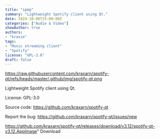 ```yaml
---
title: "spmp"
summary: "Lightweight Spotify client using Qt."
date: 2024-10-06T15:09:00Z
categories: ["Audio & Video"]
showAuthor: true
authors:
- "kraxie"
tags: 
- "Music streaming client"
- "Spotify"
license: "GPL-3.0"
draft: false
---
```


https://raw.githubusercontent.com/kraxarn/spotify-qt/refs/heads/master/.github/img/spotify-qt.png

Lightweight Spotify client using Qt.

License: GPL-3.0

Source code: <https://github.com/kraxarn/spotify-qt>  

Report the bug: <https://github.com/kraxarn/spotify-qt/issues/new>  

https://github.com/kraxarn/spotify-qt/releases/download/v3.12/spotify-qt-v3.12.AppImage" 
Download
